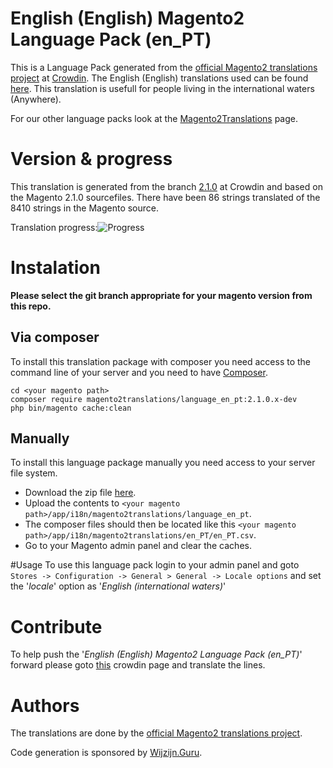 # English (English) Magento2 Language Pack (en_PT)
This is a Language Pack generated from the [official Magento2 translations project](https://crowdin.com/project/magento-2) at [Crowdin](https://crowdin.com).
The English (English) translations used can be found [here](https://crowdin.com/project/magento-2/en-PT).
This translation is usefull for people living in the international waters (Anywhere).

For our other language packs look at the [Magento2Translations](http://magento2translations.github.io/) page.

# Version & progress
This translation is generated from the branch [2.1.0](https://crowdin.com/project/magento-2/en-PT#/2.1.0) at Crowdin and based on the Magento 2.1.0 sourcefiles.
There have been  86 strings translated of the 8410 strings in the Magento source.

Translation progress:![Progress](http://progressed.io/bar/1)

# Instalation
**Please select the git branch appropriate for your magento version from this repo.**
## Via composer
To install this translation package with composer you need access to the command line of your server and you need to have [Composer](https://getcomposer.org).
```
cd <your magento path>
composer require magento2translations/language_en_pt:2.1.0.x-dev
php bin/magento cache:clean
```
## Manually
To install this language package manually you need access to your server file system.
* Download the zip file [here](https://github.com/Magento2Translations/language_en_pt/archive/2.1.0.zip).
* Upload the contents to `<your magento path>/app/i18n/magento2translations/language_en_pt`.
* The composer files should then be located like this `<your magento path>/app/i18n/magento2translations/en_PT/en_PT.csv`.
* Go to your Magento admin panel and clear the caches.

#Usage
To use this language pack login to your admin panel and goto `Stores -> Configuration -> General > General -> Locale options` and set the '*locale*' option as '*English (international waters)*'

# Contribute
To help push the '*English (English) Magento2 Language Pack (en_PT)*' forward please goto [this](https://crowdin.com/project/magento-2/en-PT) crowdin page and translate the lines.

# Authors
The translations are done by the [official Magento2 translations project](https://crowdin.com/project/magento-2).

Code generation is sponsored by [Wijzijn.Guru](http://www.wijzijn.guru/).